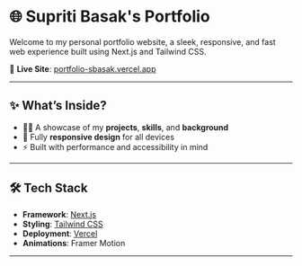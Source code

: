 # 🌐 Supriti Basak's Portfolio

Welcome to my personal portfolio website, a sleek, responsive, and fast web experience built using Next.js and Tailwind CSS.

🚀 **Live Site**: [portfolio-sbasak.vercel.app](https://portfolio-sbasak.vercel.app/)

---

## ✨ What’s Inside?

- 🧑‍💻 A showcase of my **projects**, **skills**, and **background**
- 📱 Fully **responsive design** for all devices
- ⚡️ Built with performance and accessibility in mind

---

## 🛠️ Tech Stack

- **Framework**: [Next.js](https://nextjs.org/)
- **Styling**: [Tailwind CSS](https://tailwindcss.com/)
- **Deployment**: [Vercel](https://vercel.com/)
- **Animations**: Framer Motion 

---
